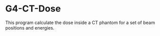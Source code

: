 # G4-CT-Dose
This program calculate the dose inside a CT phantom for a set of beam positions and energies.
